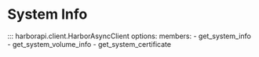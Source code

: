 # System Info

::: harborapi.client.HarborAsyncClient
    options:
        members:
        - get_system_info
        - get_system_volume_info
        - get_system_certificate
